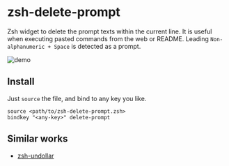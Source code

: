 # zsh-delete-prompt

Zsh widget to delete the prompt texts within the current line. It is useful when executing pasted commands from the web or README.
Leading `Non-alphanumeric + Space` is detected as a prompt.

![demo](https://github.com/aoyama-val/zsh-delete-prompt/assets/13144822/c28db4d7-3a04-4cd5-838b-c72ec3a6f3f7)


## Install

Just `source` the file, and bind to any key you like.

```
source <path/to/zsh-delete-prompt.zsh>
bindkey "<any-key>" delete-prompt
```

## Similar works

- [zsh-undollar](https://github.com/zpm-zsh/undollar)
